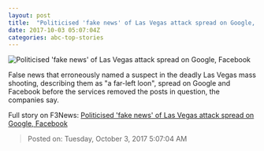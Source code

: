 ```yaml
---
layout: post
title:  "Politicised 'fake news' of Las Vegas attack spread on Google, Facebook"
date: 2017-10-03 05:07:04Z
categories: abc-top-stories
---
```


![Politicised 'fake news' of Las Vegas attack spread on Google, Facebook](http://www.abc.net.au/news/image/9011932-1x1-700x700.jpg)

False news that erroneously named a suspect in the deadly Las Vegas mass shooting, describing them as "a far-left loon", spread on Google and Facebook before the services removed the posts in question, the companies say.


Full story on F3News: [Politicised 'fake news' of Las Vegas attack spread on Google, Facebook](http://www.f3nws.com/n/UfcnUF)

> Posted on: Tuesday, October 3, 2017 5:07:04 AM
